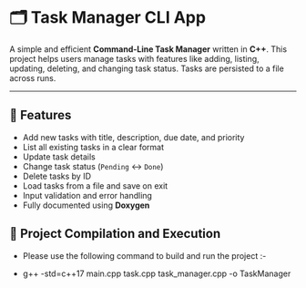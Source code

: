 # 🗂️ Task Manager CLI App

A simple and efficient **Command-Line Task Manager** written in **C++**. This project helps users manage tasks with features like adding, listing, updating, deleting, and changing task status. Tasks are persisted to a file across runs.

---

## 📌 Features

- Add new tasks with title, description, due date, and priority
- List all existing tasks in a clear format
- Update task details
- Change task status (`Pending` ↔ `Done`)
- Delete tasks by ID
- Load tasks from a file and save on exit
- Input validation and error handling
- Fully documented using **Doxygen**

## 📂 Project Compilation and Execution 

- Please use the following command to build and run the project :-

- g++ -std=c++17 main.cpp task.cpp task_manager.cpp -o TaskManager

